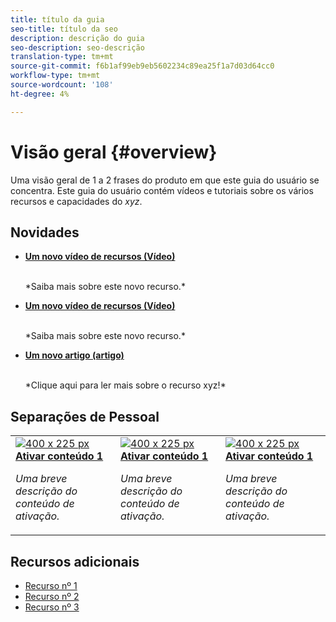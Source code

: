 ```yaml
---
title: título da guia
seo-title: título da seo
description: descrição do guia
seo-description: seo-descrição
translation-type: tm+mt
source-git-commit: f6b1af99eb9eb5602234c89ea25f1a7d03d64cc0
workflow-type: tm+mt
source-wordcount: '108'
ht-degree: 4%

---
```



# Visão geral {#overview}

Uma visão geral de 1 a 2 frases do produto em que este guia do usuário se concentra. Este guia do usuário contém vídeos e tutoriais sobre os vários recursos e capacidades do *xyz*.

## Novidades

* **[Um novo vídeo de recursos (Vídeo)](README.md)**

   <br>
   *Saiba mais sobre este novo recurso.*

* **[Um novo vídeo de recursos (Vídeo)](README.md)**

   <br>
   *Saiba mais sobre este novo recurso.*

* **[Um novo artigo (artigo)](README.md)**

   <br>
   *Clique aqui para ler mais sobre o recurso xyz!*

## Separações de Pessoal

<table>
<tr>
  <td>
    <a href="#">
      <img alt="400 x 225 px" src="myimage.png" />
    </a>
    <div>
      <a href="#">
    <strong>Ativar conteúdo 1</strong>
    </a>
    </div>
    <p>
    <em>Uma breve descrição do conteúdo de ativação.</em>
    <p>
  </td>
   <td>
    <a href="#">
      <img alt="400 x 225 px" src="myimage.png" />
    </a>
    <div>
      <a href="#">
    <strong>Ativar conteúdo 1</strong>
    </a>
    </div>
    <p>
    <em>Uma breve descrição do conteúdo de ativação.</em>
    <p>
  </td>
  <td>
    <a href="#">
      <img alt="400 x 225 px" src="myimage.png" />
    </a>
    <div>
      <a href="#">
    <strong>Ativar conteúdo 1</strong>
    </a>
    </div>
    <p>
    <em>Uma breve descrição do conteúdo de ativação.</em>
    <p>
  </td>
</tr>
</table>

## Recursos adicionais

* [Recurso nº 1](README.md)
* [Recurso nº 2](README.md)
* [Recurso nº 3](README.md)
